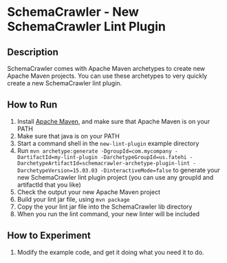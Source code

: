 # SchemaCrawler - New SchemaCrawler Lint Plugin

## Description
SchemaCrawler comes with Apache Maven archetypes to create new Apache Maven projects.
You can use these archetypes to very quickly create a new SchemaCrawler lint plugin.

## How to Run
1. Install [Apache Maven](http://maven.apache.org/), and make sure that Apache Maven is on your PATH 
2. Make sure that java is on your PATH
3. Start a command shell in the `new-lint-plugin` example directory 
4. Run `mvn archetype:generate -DgroupId=com.mycompany -DartifactId=my-lint-plugin
  -DarchetypeGroupId=us.fatehi -DarchetypeArtifactId=schemacrawler-archetype-plugin-lint -DarchetypeVersion=15.03.03
  -DinteractiveMode=false` to generate your new SchemaCrawler lint plugin project (you can use any groupId and artifactId that you like)
5. Check the output your new Apache Maven project
6. Build your lint jar file, using `mvn package`
7. Copy the your lint jar file into the SchemaCrawler lib directory
8. When you run the lint command, your new linter will be included

## How to Experiment
1. Modify the example code, and get it doing what you need it to do. 
